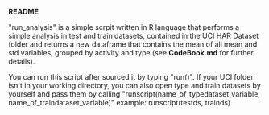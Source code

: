 **README**

"run_analysis" is a simple scrpit written in R language that 
performs a simple analysis in test and train datasets, contained
in the UCI HAR Dataset folder and returns a new dataframe that contains
the mean of all mean and std variables, grouped by activity and type
(see **CodeBook.md** for further details).

You can run this script after sourced it by typing "run()".
If your UCI folder isn't in your working directory, you can also
open type and train datasets by yourself and pass them by calling
"runscript(name_of_typedataset_variable, name_of_traindataset_variable)" 
example: runscript(testds, trainds)

